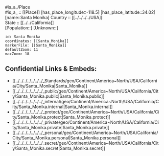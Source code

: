 ﻿---
location: [34.02,-118.5] 
mapzoom: [7,12] 
mapmarker: city 
type: City
tags:
- geo/City


SpocWebEntityId: 33943
isDeleted: false
confidential: public

---
#is_a_/Place  
#is_a_ :: [[Place]] 
[has_place_longitude::-118.5] 
[has_place_latitude::34.02] 
[name::Santa Monika] 
Country :: [[../../../../USA]]  
State :: [[../../California]]  
[Population::] 
[Unknown::] 


```leaflet
id: Santa Monika
coordinates: [[Santa_Monika]] 
markerFile: [[Santa_Monika]] 
defaultZoom: 11 
maxZoom: 18
```


## Confidential Links & Embeds: 
- [[../../../../../../../_Standards/geo/Continent/America~North/USA/California/City/Santa_Monika|Santa_Monika]] 
- [[../../../../../../../_public/geo/Continent/America~North/USA/California/City/Santa_Monika.public|Santa_Monika.public]] 
- [[../../../../../../../_internal/geo/Continent/America~North/USA/California/City/Santa_Monika.internal|Santa_Monika.internal]] 
- [[../../../../../../../_protect/geo/Continent/America~North/USA/California/City/Santa_Monika.protect|Santa_Monika.protect]] 
- [[../../../../../../../_private/geo/Continent/America~North/USA/California/City/Santa_Monika.private|Santa_Monika.private]] 
- [[../../../../../../../_personal/geo/Continent/America~North/USA/California/City/Santa_Monika.personal|Santa_Monika.personal]] 
- [[../../../../../../../_secret/geo/Continent/America~North/USA/California/City/Santa_Monika.secret|Santa_Monika.secret]] 
